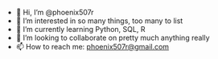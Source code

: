 - 👋 Hi, I’m @phoenix507r
- 👀 I’m interested in so many things, too many to list
- 🌱 I’m currently learning Python, SQL, R
- 💞️ I’m looking to collaborate on pretty much anything really
- 📫 How to reach me: phoenix507r@gmail.com

<!---
phoenix507r/phoenix507r is a ✨ special ✨ repository because its `README.md` (this file) appears on your GitHub profile.
You can click the Preview link to take a look at your changes.
--->
